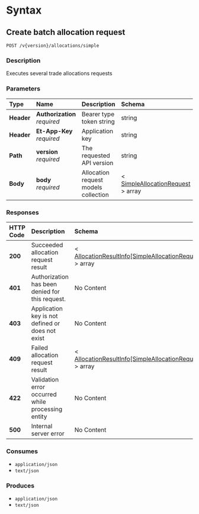 # Syntax

## Create batch allocation request

```text
POST /v{version}/allocations/simple
```

### Description

Executes several trade allocations requests

### Parameters

| Type | Name | Description | Schema | Default |
| :--- | :--- | :--- | :--- | :--- |
| **Header** | **Authorization**   _required_ | Bearer type token string | string |  |
| **Header** | **Et-App-Key**   _required_ | Application key | string |  |
| **Path** | **version**   _required_ | The requested API version | string | `"1.0"` |
| **Body** | **body**   _required_ | Allocation request models collection | &lt; [SimpleAllocationRequest](allocations_allocatesimplebatch.md#simpleallocationrequest) &gt; array |  |

### Responses

| HTTP Code | Description | Schema |
| :--- | :--- | :--- |
| **200** | Succeeded allocation request result | &lt; [AllocationResultInfo\[SimpleAllocationRequest\]](allocations_allocatesimplebatch.md#allocationresultinfo-simpleallocationrequest) &gt; array |
| **401** | Authorization has been denied for this request. | No Content |
| **403** | Application key is not defined or does not exist | No Content |
| **409** | Failed allocation request result | &lt; [AllocationResultInfo\[SimpleAllocationRequest\]](allocations_allocatesimplebatch.md#allocationresultinfo-simpleallocationrequest) &gt; array |
| **422** | Validation error occurred while processing entity | No Content |
| **500** | Internal server error | No Content |

### Consumes

* `application/json`
* `text/json`

### Produces

* `application/json`
* `text/json`

